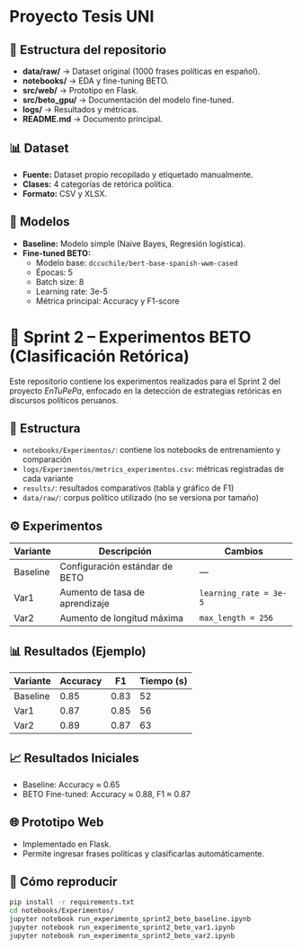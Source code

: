 # Proyecto Tesis UNI

## 📂 Estructura del repositorio
- **data/raw/** → Dataset original (1000 frases políticas en español).
- **notebooks/** → EDA y fine-tuning BETO.
- **src/web/** → Prototipo en Flask.
- **src/beto_gpu/** → Documentación del modelo fine-tuned.
- **logs/** → Resultados y métricas.
- **README.md** → Documento principal.

## 📊 Dataset
- **Fuente:** Dataset propio recopilado y etiquetado manualmente.
- **Clases:** 4 categorías de retórica política.
- **Formato:** CSV y XLSX.

## 🧠 Modelos
- **Baseline:** Modelo simple (Naive Bayes, Regresión logística).
- **Fine-tuned BETO:**  
  - Modelo base: `dccuchile/bert-base-spanish-wwm-cased`  
  - Épocas: 5  
  - Batch size: 8  
  - Learning rate: 3e-5  
  - Métrica principal: Accuracy y F1-score  

# 🧠 Sprint 2 – Experimentos BETO (Clasificación Retórica)

Este repositorio contiene los experimentos realizados para el Sprint 2 del proyecto *EnTuPePa*, enfocado en la detección de estrategias retóricas en discursos políticos peruanos.

## 📂 Estructura
- `notebooks/Experimentos/`: contiene los notebooks de entrenamiento y comparación
- `logs/Experimentos/metrics_experimentos.csv`: métricas registradas de cada variante
- `results/`: resultados comparativos (tabla y gráfico de F1)
- `data/raw/`: corpus político utilizado (no se versiona por tamaño)

## ⚙️ Experimentos
| Variante | Descripción | Cambios |
|-----------|-------------|----------|
| Baseline | Configuración estándar de BETO | — |
| Var1 | Aumento de tasa de aprendizaje | `learning_rate = 3e-5` |
| Var2 | Aumento de longitud máxima | `max_length = 256` |

## 📊 Resultados (Ejemplo)
| Variante | Accuracy | F1 | Tiempo (s) |
|-----------|-----------|----|-------------|
| Baseline | 0.85 | 0.83 | 52 |
| Var1 | 0.87 | 0.85 | 56 |
| Var2 | 0.89 | 0.87 | 63 |



## 📈 Resultados Iniciales
- Baseline: Accuracy ≈ 0.65  
- BETO Fine-tuned: Accuracy ≈ 0.88, F1 ≈ 0.87  

## 🌐 Prototipo Web
- Implementado en Flask.  
- Permite ingresar frases políticas y clasificarlas automáticamente.


## 🧩 Cómo reproducir
```bash
pip install -r requirements.txt
cd notebooks/Experimentos/
jupyter notebook run_experimento_sprint2_beto_baseline.ipynb
jupyter notebook run_experimento_sprint2_beto_var1.ipynb
jupyter notebook run_experimento_sprint2_beto_var2.ipynb
